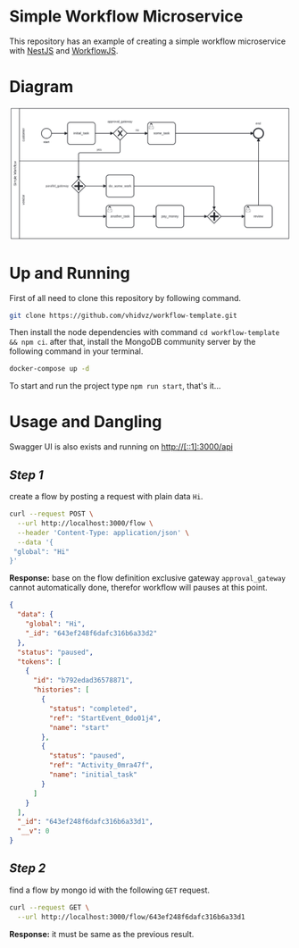 # Simple Workflow Microservice

This repository has an example of creating a simple workflow microservice with [NestJS](https://github.com/nestjs/nest) and [WorkflowJS](https://github.com/vhidvz/workflow-js).

# Diagram

![Simple Workflow](./diagram.svg)

# Up and Running

First of all need to clone this repository by following command.

```sh
git clone https://github.com/vhidvz/workflow-template.git
```

Then install the node dependencies with command `cd workflow-template && npm ci`. after that, install the MongoDB community server by the following command in your terminal.

```sh
docker-compose up -d
```

To start and run the project type `npm run start`, that's it...

# Usage and Dangling

Swagger UI is also exists and running on [http://[::1]:3000/api](http://[::1]:3000/api)

## _Step 1_

create a flow by posting a request with plain data `Hi`.

```sh
curl --request POST \
  --url http://localhost:3000/flow \
  --header 'Content-Type: application/json' \
  --data '{
 "global": "Hi"
}'
```

__Response:__ base on the flow definition exclusive gateway `approval_gateway` cannot automatically done, therefor workflow will pauses at this point.

```json
{
  "data": {
    "global": "Hi",
    "_id": "643ef248f6dafc316b6a33d2"
  },
  "status": "paused",
  "tokens": [
    {
      "id": "b792edad36578871",
      "histories": [
        {
          "status": "completed",
          "ref": "StartEvent_0do01j4",
          "name": "start"
        },
        {
          "status": "paused",
          "ref": "Activity_0mra47f",
          "name": "initial_task"
        }
      ]
    }
  ],
  "_id": "643ef248f6dafc316b6a33d1",
  "__v": 0
}
```

## _Step 2_

find a flow by mongo id with the following `GET` request.

```sh
curl --request GET \
  --url http://localhost:3000/flow/643ef248f6dafc316b6a33d1
```

__Response:__ it must be same as the previous result.
